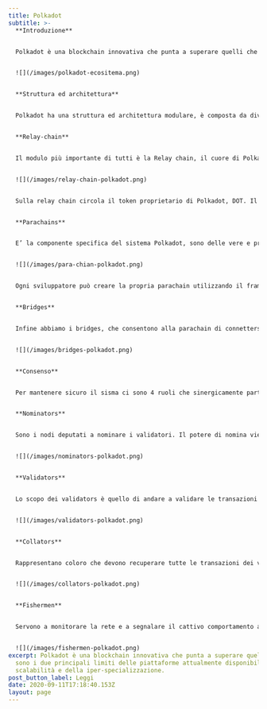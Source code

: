 ```yaml
---
title: Polkadot
subtitle: >-
  **Introduzione**


  Polkadot è una blockchain innovativa che punta a superare quelli che sono i 2 principali limiti delle piattaforme attualmente disponibili, cioé scalabilità e iper-specializzazione. Per superare il limite della scalabilità, Polkadot utilizza la tecnica dello sharding, ovvero divide la blockchain in tanti frammenti che vengono coordinati da una blockchain centrale con il compito di mettere assieme tutti i pezzi e di conseguenza va a smistare la gravosità del compito in diverse parti, aumentando in maniera esponenziale il numero di operazione che può compiere. Per quanto riguarda l’iper-specializzazione, Polkadot consente l’interoperabilità, più blockchain specializzate possano interagire e cooperare per creare un ecosistema estremamente vasto.


  ![](/images/polkadot-ecositema.png)


  **Struttura ed architettura**


  Polkadot ha una struttura ed architettura modulare, è composta da diverse componenti che si ripetono e che lavorano sinergicamente tra loro.


  **Relay-chain**


  Il modulo più importante di tutti è la Relay chain, il cuore di Polkadot: è responsabile della sicurezza condivisa, del consenso e dell’interoperabilità cross-chain della rete.


  ![](/images/relay-chain-polkadot.png)


  Sulla relay chain circola il token proprietario di Polkadot, DOT. Il token DOT serve innanzitutto per la governance, gli holder del token sono incentivati a votare e/o proporre nuove modifiche per far evolvere l’ecosistema. Questo sistema permette a Polkadot di eseguire l’aggiornamento senza hard fork per integrare nuove funzionalità o correggere bug (es. diluizione della supply x 100). Il sistema quindi può aggiornarsi non appena saranno disponibili tecnologie migliori. Altro compito della relay chain è garantire la sicurezza, questo grazie ad un algoritmo di consenso proprietario (una sorta di proof of stake). Infine l’ultimo compito è quello di coordinare le attività che permettono l’interoperabilità delle diverse chain, che significa sia coordinare le blockchain native di polkadot (parachain) o esterne come quelle di Ethereum.


  **Parachains**


  E’ la componente specifica del sistema Polkadot, sono delle vere e proprie blockchain sviluppate all’interno del sistema polkadot ed ognuna di esse ha il suo token. E’una blockchain a sé stante ed è deputata a fare qualcosa di specifico e particolare.


  ![](/images/para-chian-polkadot.png)


  Ogni sviluppatore può creare la propria parachain utilizzando il framework Substrate ed essa poi si integrerà con le altre e alla blockchain esterne grazie alla relay chain. Per creare nuove parachain occorre vincolare dei Dot con l’operazione denominata Bonding, questo al fine di evitare la creazione di eccessive parachain superflue (l’operazione rende costoso avere una parachain). Una volta che si decide di ritirare una parachain si svincolano i token DOT


  **Bridges**


  Infine abbiamo i bridges, che consentono alla parachain di connettersi e comunicare con reti esterne come Ethereum o Bitcoin e permettono quindi di collegare il mondo Polkadot con le blockchain esterne, anch’esse sono delle blockchain con un token proprio (es Darwinia )


  ![](/images/bridges-polkadot.png)


  **Consenso**


  Per mantenere sicuro il sisma ci sono 4 ruoli che sinergicamente partecipano a questo scopo: Nominator, Validator, Collator e Fishermen


  **Nominators**


  Sono i nodi deputati a nominare i validatori. Il potere di nomina viene acquisito facendo staking del token Dot


  ![](/images/nominators-polkadot.png)


  **Validators**


  Lo scopo dei validators è quello di andare a validare le transazioni ed i blocchi della blockchain. Anche i validatori dovranno essere token holder e dovranno fare staking in misura maggiore dei nominators.


  ![](/images/validators-polkadot.png)


  **Collators**


  Rappresentano coloro che devono recuperare tutte le transazioni dei vari shard, le elaborano e producono delle prove (proofs):queste vengono passate ai validators per la validazione stessa.


  ![](/images/collators-polkadot.png)


  **Fishermen**


  Servono a monitorare la rete e a segnalare il cattivo comportamento ai validatori: la penitenza per il comportamento scorretto può arrivare anche allo slashing, cioé alla perdita dei DOT che vengono vincolati al noto affinchè questo possa compiere il suo dovere. Questo ruolo può essere svolto sia dai full node delle parachain che dai collators


  ![](/images/fishermen-polkadot.png)
excerpt: Polkadot è una blockchain innovativa che punta a superare quelli che
  sono i due principali limiti delle piattaforme attualmente disponibili, quindi
  scalabilità e della iper-specializzazione.
post_button_label: Leggi
date: 2020-09-11T17:18:40.153Z
layout: page
---
```

